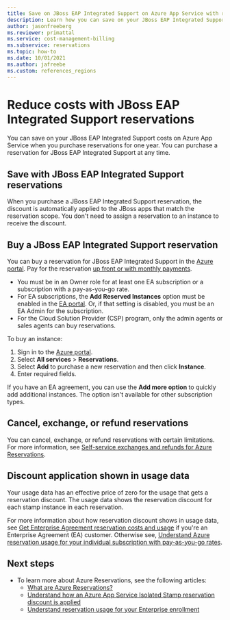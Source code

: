```yaml
---
title: Save on JBoss EAP Integrated Support on Azure App Service with reservations
description: Learn how you can save on your JBoss EAP Integrated Support fee on Azure App Service.
author: jasonfreeberg
ms.reviewer: primattal
ms.service: cost-management-billing
ms.subservice: reservations
ms.topic: how-to
ms.date: 10/01/2021
ms.author: jafreebe
ms.custom: references_regions
---
```


# Reduce costs with JBoss EAP Integrated Support reservations

You can save on your JBoss EAP Integrated Support costs on Azure App Service when you purchase reservations for one year. You can purchase a reservation for JBoss EAP Integrated Support at any time.

## Save with JBoss EAP Integrated Support reservations

When you purchase a JBoss EAP Integrated Support reservation, the discount is automatically applied to the JBoss apps that match the reservation scope. You don't need to assign a reservation to an instance to receive the discount.

## Buy a JBoss EAP Integrated Support reservation

You can buy a reservation for JBoss EAP Integrated Support in the [Azure portal](https://portal.azure.com/#blade/Microsoft_Azure_Reservations/CreateBlade/referrer/documentation/filters/%7B%22reservedResourceType%22%3A%22VirtualMachines%22%7D). Pay for the reservation [up front or with monthly payments](prepare-buy-reservation.md).

- You must be in an Owner role for at least one EA subscription or a subscription with a pay-as-you-go rate.
- For EA subscriptions, the **Add Reserved Instances** option must be enabled in the [EA portal](https://ea.azure.com/). Or, if that setting is disabled, you must be an EA Admin for the subscription.
- For the Cloud Solution Provider (CSP) program, only the admin agents or sales agents can buy reservations.

To buy an instance:

1. Sign in to the [Azure portal](https://portal.azure.com/).
2. Select **All services** > **Reservations**.
3. Select **Add** to purchase a new reservation and then click **Instance**.
4. Enter required fields. 

If you have an EA agreement, you can use the **Add more option** to quickly add additional instances. The option isn't available for other subscription types.


## Cancel, exchange, or refund reservations

You can cancel, exchange, or refund reservations with certain limitations. For more information, see [Self-service exchanges and refunds for Azure Reservations](exchange-and-refund-azure-reservations.md).

## Discount application shown in usage data

Your usage data has an effective price of zero for the usage that gets a reservation discount. The usage data shows the reservation discount for each stamp instance in each reservation.

For more information about how reservation discount shows in usage data, see [Get Enterprise Agreement reservation costs and usage](understand-reserved-instance-usage-ea.md) if you're an Enterprise Agreement (EA) customer. Otherwise see, [Understand Azure reservation usage for your individual subscription with pay-as-you-go rates](understand-reserved-instance-usage.md).

## Next steps

- To learn more about Azure Reservations, see the following articles:
  - [What are Azure Reservations?](save-compute-costs-reservations.md)
  - [Understand how an Azure App Service Isolated Stamp reservation discount is applied](reservation-discount-app-service.md)
  - [Understand reservation usage for your Enterprise enrollment](understand-reserved-instance-usage-ea.md)
